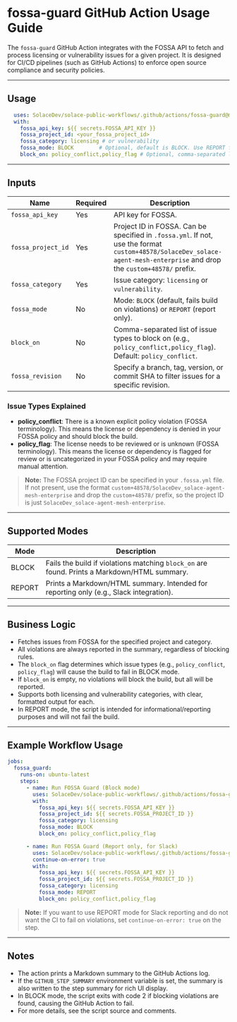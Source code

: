 # fossa-guard GitHub Action Usage Guide

The `fossa-guard` GitHub Action integrates with the FOSSA API to fetch and process licensing or vulnerability issues for a given project. It is designed for CI/CD pipelines (such as GitHub Actions) to enforce open source compliance and security policies.

---

## Usage

```yaml
  uses: SolaceDev/solace-public-workflows/.github/actions/fossa-guard@main
  with:
    fossa_api_key: ${{ secrets.FOSSA_API_KEY }}
    fossa_project_id: <your_fossa_project_id>
    fossa_category: licensing # or vulnerability
    fossa_mode: BLOCK        # Optional, default is BLOCK. Use REPORT for reporting only.
    block_on: policy_conflict,policy_flag # Optional, comma-separated list of issue types to block on
```

---

## Inputs

| Name              | Required | Description                                                                 |
|-------------------|----------|-----------------------------------------------------------------------------|
| `fossa_api_key`   | Yes      | API key for FOSSA.                                                          |
| `fossa_project_id`| Yes      | Project ID in FOSSA. Can be specified in `.fossa.yml`. If not, use the format `custom+48578/SolaceDev_solace-agent-mesh-enterprise` and drop the `custom+48578/` prefix. |
| `fossa_category`  | Yes      | Issue category: `licensing` or `vulnerability`.                             |
| `fossa_mode`      | No       | Mode: `BLOCK` (default, fails build on violations) or `REPORT` (report only).|
| `block_on`        | No       | Comma-separated list of issue types to block on (e.g., `policy_conflict,policy_flag`). Default: `policy_conflict`.|
| `fossa_revision`  | No       | Specify a branch, tag, version, or commit SHA to filter issues for a specific revision. |

### Issue Types Explained
- **policy_conflict**: There is a known explicit policy violation (FOSSA terminology). This means the license or dependency is denied in your FOSSA policy and should block the build.
- **policy_flag**: The license needs to be reviewed or is unknown (FOSSA terminology). This means the license or dependency is flagged for review or is uncategorized in your FOSSA policy and may require manual attention.

> **Note:**
> The FOSSA project ID can be specified in your `.fossa.yml` file. If not present, use the format `custom+48578/SolaceDev_solace-agent-mesh-enterprise` and drop the `custom+48578/` prefix, so the project ID is just `SolaceDev_solace-agent-mesh-enterprise`.

---

## Supported Modes

| Mode   | Description                                                                                   |
|--------|-----------------------------------------------------------------------------------------------|
| BLOCK  | Fails the build if violations matching `block_on` are found. Prints a Markdown/HTML summary.  |
| REPORT | Prints a Markdown/HTML summary. Intended for reporting only (e.g., Slack integration).        |

---

## Business Logic

- Fetches issues from FOSSA for the specified project and category.
- All violations are always reported in the summary, regardless of blocking rules.
- The `block_on` flag determines which issue types (e.g., `policy_conflict`, `policy_flag`) will cause the build to fail in BLOCK mode.
- If `block_on` is empty, no violations will block the build, but all will be reported.
- Supports both licensing and vulnerability categories, with clear, formatted output for each.
- In REPORT mode, the script is intended for informational/reporting purposes and will not fail the build.

---

## Example Workflow Usage

```yaml
jobs:
  fossa_guard:
    runs-on: ubuntu-latest
    steps:
      - name: Run FOSSA Guard (Block mode)
        uses: SolaceDev/solace-public-workflows/.github/actions/fossa-guard@main
        with:
          fossa_api_key: ${{ secrets.FOSSA_API_KEY }}
          fossa_project_id: ${{ secrets.FOSSA_PROJECT_ID }}
          fossa_category: licensing
          fossa_mode: BLOCK
          block_on: policy_conflict,policy_flag

      - name: Run FOSSA Guard (Report only, for Slack)
        uses: SolaceDev/solace-public-workflows/.github/actions/fossa-guard@main
        continue-on-error: true
        with:
          fossa_api_key: ${{ secrets.FOSSA_API_KEY }}
          fossa_project_id: ${{ secrets.FOSSA_PROJECT_ID }}
          fossa_category: licensing
          fossa_mode: REPORT
          block_on: policy_conflict,policy_flag
```

> **Note:**
> If you want to use REPORT mode for Slack reporting and do not want the CI to fail on violations, set `continue-on-error: true` on the step.

---

## Notes
- The action prints a Markdown summary to the GitHub Actions log.
- If the `GITHUB_STEP_SUMMARY` environment variable is set, the summary is also written to the step summary for rich UI display.
- In BLOCK mode, the script exits with code 2 if blocking violations are found, causing the GitHub Action to fail.
- For more details, see the script source and comments.
